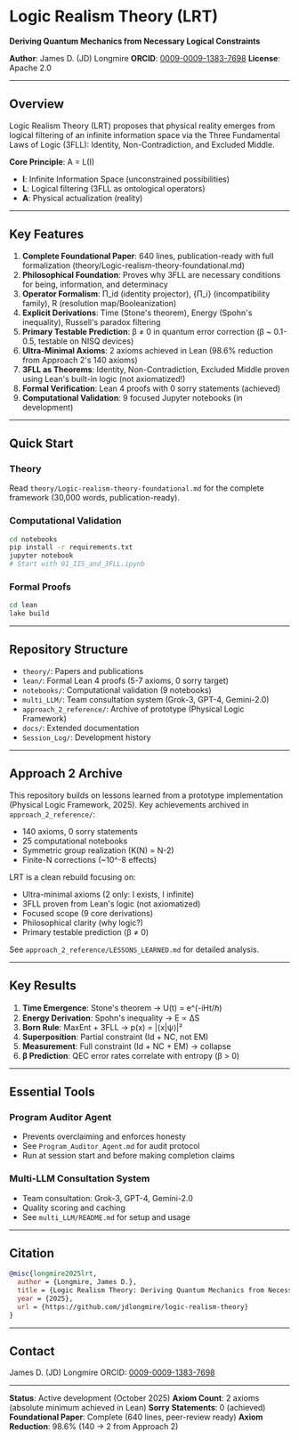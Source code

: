 # Logic Realism Theory (LRT)

**Deriving Quantum Mechanics from Necessary Logical Constraints**

**Author**: James D. (JD) Longmire
**ORCID**: [0009-0009-1383-7698](https://orcid.org/0009-0009-1383-7698)
**License**: Apache 2.0

---

## Overview

Logic Realism Theory (LRT) proposes that physical reality emerges from logical filtering of an infinite information space via the Three Fundamental Laws of Logic (3FLL): Identity, Non-Contradiction, and Excluded Middle.

**Core Principle**: A = L(I)
- **I**: Infinite Information Space (unconstrained possibilities)
- **L**: Logical filtering (3FLL as ontological operators)
- **A**: Physical actualization (reality)

---

## Key Features

1. **Complete Foundational Paper**: 640 lines, publication-ready with full formalization (theory/Logic-realism-theory-foundational.md)
2. **Philosophical Foundation**: Proves why 3FLL are necessary conditions for being, information, and determinacy
3. **Operator Formalism**: Π_id (identity projector), {Π_i} (incompatibility family), R (resolution map/Booleanization)
4. **Explicit Derivations**: Time (Stone's theorem), Energy (Spohn's inequality), Russell's paradox filtering
5. **Primary Testable Prediction**: β ≠ 0 in quantum error correction (β ~ 0.1-0.5, testable on NISQ devices)
6. **Ultra-Minimal Axioms**: 2 axioms achieved in Lean (98.6% reduction from Approach 2's 140 axioms)
7. **3FLL as Theorems**: Identity, Non-Contradiction, Excluded Middle proven using Lean's built-in logic (not axiomatized!)
8. **Formal Verification**: Lean 4 proofs with 0 sorry statements (achieved)
9. **Computational Validation**: 9 focused Jupyter notebooks (in development)

---

## Quick Start

### Theory
Read `theory/Logic-realism-theory-foundational.md` for the complete framework (30,000 words, publication-ready).

### Computational Validation
```bash
cd notebooks
pip install -r requirements.txt
jupyter notebook
# Start with 01_IIS_and_3FLL.ipynb
```

### Formal Proofs
```bash
cd lean
lake build
```

---

## Repository Structure

- `theory/`: Papers and publications
- `lean/`: Formal Lean 4 proofs (5-7 axioms, 0 sorry target)
- `notebooks/`: Computational validation (9 notebooks)
- `multi_LLM/`: Team consultation system (Grok-3, GPT-4, Gemini-2.0)
- `approach_2_reference/`: Archive of prototype (Physical Logic Framework)
- `docs/`: Extended documentation
- `Session_Log/`: Development history

---

## Approach 2 Archive

This repository builds on lessons learned from a prototype implementation (Physical Logic Framework, 2025). Key achievements archived in `approach_2_reference/`:
- 140 axioms, 0 sorry statements
- 25 computational notebooks
- Symmetric group realization (K(N) = N-2)
- Finite-N corrections (~10^-8 effects)

LRT is a clean rebuild focusing on:
- Ultra-minimal axioms (2 only: I exists, I infinite)
- 3FLL proven from Lean's logic (not axiomatized)
- Focused scope (9 core derivations)
- Philosophical clarity (why logic?)
- Primary testable prediction (β ≠ 0)

See `approach_2_reference/LESSONS_LEARNED.md` for detailed analysis.

---

## Key Results

1. **Time Emergence**: Stone's theorem → U(t) = e^(-iHt/ℏ)
2. **Energy Derivation**: Spohn's inequality → E ∝ ΔS
3. **Born Rule**: MaxEnt + 3FLL → p(x) = |⟨x|ψ⟩|²
4. **Superposition**: Partial constraint (Id + NC, not EM)
5. **Measurement**: Full constraint (Id + NC + EM) → collapse
6. **β Prediction**: QEC error rates correlate with entropy (β > 0)

---

## Essential Tools

### Program Auditor Agent
- Prevents overclaiming and enforces honesty
- See `Program_Auditor_Agent.md` for audit protocol
- Run at session start and before making completion claims

### Multi-LLM Consultation System
- Team consultation: Grok-3, GPT-4, Gemini-2.0
- Quality scoring and caching
- See `multi_LLM/README.md` for setup and usage

---

## Citation

```bibtex
@misc{longmire2025lrt,
  author = {Longmire, James D.},
  title = {Logic Realism Theory: Deriving Quantum Mechanics from Necessary Logical Constraints},
  year = {2025},
  url = {https://github.com/jdlongmire/logic-realism-theory}
}
```

---

## Contact

James D. (JD) Longmire
ORCID: [0009-0009-1383-7698](https://orcid.org/0009-0009-1383-7698)

---

**Status**: Active development (October 2025)
**Axiom Count**: 2 axioms (absolute minimum achieved in Lean)
**Sorry Statements**: 0 (achieved)
**Foundational Paper**: Complete (640 lines, peer-review ready)
**Axiom Reduction**: 98.6% (140 → 2 from Approach 2)
